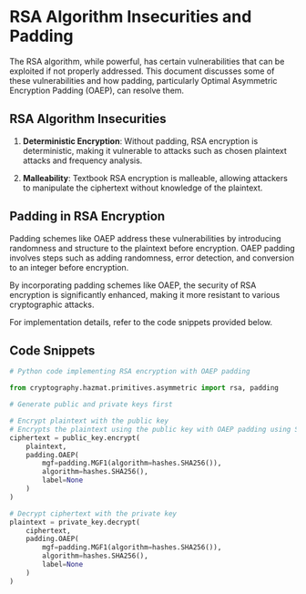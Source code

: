 # RSA Algorithm Insecurities and Padding

The RSA algorithm, while powerful, has certain vulnerabilities that can be exploited if not properly addressed. This document discusses some of these vulnerabilities and how padding, particularly Optimal Asymmetric Encryption Padding (OAEP), can resolve them.

## RSA Algorithm Insecurities

1. **Deterministic Encryption**: Without padding, RSA encryption is deterministic, making it vulnerable to attacks such as chosen plaintext attacks and frequency analysis.

2. **Malleability**: Textbook RSA encryption is malleable, allowing attackers to manipulate the ciphertext without knowledge of the plaintext.

## Padding in RSA Encryption

Padding schemes like OAEP address these vulnerabilities by introducing randomness and structure to the plaintext before encryption. OAEP padding involves steps such as adding randomness, error detection, and conversion to an integer before encryption.

By incorporating padding schemes like OAEP, the security of RSA encryption is significantly enhanced, making it more resistant to various cryptographic attacks.

For implementation details, refer to the code snippets provided below.

## Code Snippets

```python
# Python code implementing RSA encryption with OAEP padding

from cryptography.hazmat.primitives.asymmetric import rsa, padding

# Generate public and private keys first 

# Encrypt plaintext with the public key
# Encrypts the plaintext using the public key with OAEP padding using SHA256 hash algorithm.
ciphertext = public_key.encrypt(
    plaintext,
    padding.OAEP(
        mgf=padding.MGF1(algorithm=hashes.SHA256()),
        algorithm=hashes.SHA256(),
        label=None
    )
)

# Decrypt ciphertext with the private key
plaintext = private_key.decrypt(
    ciphertext,
    padding.OAEP(
        mgf=padding.MGF1(algorithm=hashes.SHA256()),
        algorithm=hashes.SHA256(),
        label=None
    )
)
```
